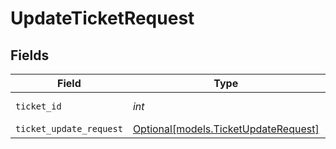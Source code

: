 # UpdateTicketRequest


## Fields

| Field                                                                    | Type                                                                     | Required                                                                 | Description                                                              | Example                                                                  |
| ------------------------------------------------------------------------ | ------------------------------------------------------------------------ | ------------------------------------------------------------------------ | ------------------------------------------------------------------------ | ------------------------------------------------------------------------ |
| `ticket_id`                                                              | *int*                                                                    | :heavy_check_mark:                                                       | The ID of the ticket                                                     | 123456                                                                   |
| `ticket_update_request`                                                  | [Optional[models.TicketUpdateRequest]](../models/ticketupdaterequest.md) | :heavy_minus_sign:                                                       | N/A                                                                      |                                                                          |
